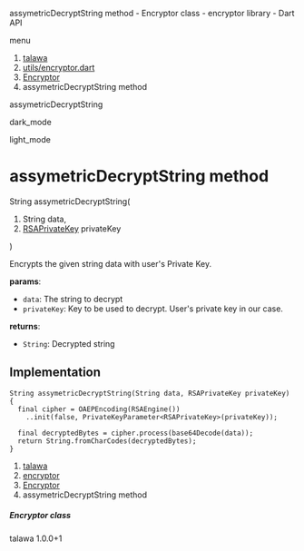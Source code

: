 




assymetricDecryptString method - Encryptor class - encryptor library - Dart API







menu

1. [talawa](../../index.html)
2. [utils/encryptor.dart](../../utils_encryptor/utils_encryptor-library.html)
3. [Encryptor](../../utils_encryptor/Encryptor-class.html)
4. assymetricDecryptString method

assymetricDecryptString


dark\_mode

light\_mode




# assymetricDecryptString method


String
assymetricDecryptString(

1. String data,
2. [RSAPrivateKey](https://pub.dev/documentation/pointycastle/3.9.1/pointycastle/RSAPrivateKey-class.html) privateKey

)

Encrypts the given string data with user's Private Key.

**params**:

* `data`: The string to decrypt
* `privateKey`: Key to be used to decrypt. User's private key in our case.

**returns**:

* `String`: Decrypted string

## Implementation

```
String assymetricDecryptString(String data, RSAPrivateKey privateKey) {
  final cipher = OAEPEncoding(RSAEngine())
    ..init(false, PrivateKeyParameter<RSAPrivateKey>(privateKey));

  final decryptedBytes = cipher.process(base64Decode(data));
  return String.fromCharCodes(decryptedBytes);
}
```

 


1. [talawa](../../index.html)
2. [encryptor](../../utils_encryptor/utils_encryptor-library.html)
3. [Encryptor](../../utils_encryptor/Encryptor-class.html)
4. assymetricDecryptString method

##### Encryptor class





talawa
1.0.0+1






